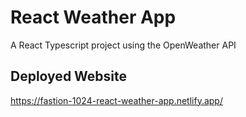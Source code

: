 # React Weather App

A React Typescript project using the OpenWeather API

## Deployed Website
https://fastion-1024-react-weather-app.netlify.app/
